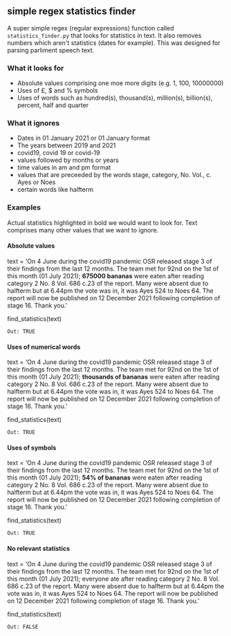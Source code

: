 ## simple regex statistics finder

A super simple regex (regular expressions) function called `statistics_finder.py` that looks for statistics in text. It also removes numbers which aren't statistics (dates for example). This was designed for parsing parliment speech text.

### What it looks for
- Absolute values comprising one moe more digits (e.g. 1, 100, 10000000)
- Uses of £, $ and % symbols
- Uses of words such as hundred(s), thousand(s), million(s), billion(s), percent, half and quarter

### What it ignores
- Dates in 01 January 2021 or 01 January format
- The years between 2019 and 2021
- covid19, covid 19 or covid-19
- values followed by months or years
- time values in am and pm format
- values that are preceeded by the words stage, category, No. Vol., c. Ayes or Noes
- certain words like halfterm

### Examples

Actual statistics highlighted in bold we would want to look for. Text comprises many other values that we want to ignore.


#### Absolute values

text = 'On 4 June during the covid19 pandemic OSR released stage 3 of their findings from the last 12 months. The team met for 92nd on the 1st of this month (01 July 2021); **675000 bananas** were eaten after reading category 2 No. 8 Vol. 686 c.23 of the report. Many were absent due to halfterm but at 6.44pm the vote was in, it was Ayes 524 to Noes 64. The report will now be published on 12 December 2021 following completion of stage 16. Thank you.'

find_statistics(text)

`Out: TRUE`

#### Uses of numerical words

text = 'On 4 June during the covid19 pandemic OSR released stage 3 of their findings from the last 12 months. The team met for 92nd on the 1st of this month (01 July 2021); **thousands of bananas** were eaten after reading category 2 No. 8 Vol. 686 c.23 of the report. Many were absent due to halfterm but at 6.44pm the vote was in, it was Ayes 524 to Noes 64. The report will now be published on 12 December 2021 following completion of stage 16. Thank you.'

find_statistics(text)

`Out: TRUE`

#### Uses of symbols

text = 'On 4 June during the covid19 pandemic OSR released stage 3 of their findings from the last 12 months. The team met for 92nd on the 1st of this month (01 July 2021); **54% of bananas** were eaten after reading category 2 No. 8 Vol. 686 c.23 of the report. Many were absent due to halfterm but at 6.44pm the vote was in, it was Ayes 524 to Noes 64. The report will now be published on 12 December 2021 following completion of stage 16. Thank you.'

find_statistics(text)

`Out: TRUE`

#### No relevant statistics

text = 'On 4 June during the covid19 pandemic OSR released stage 3 of their findings from the last 12 months. The team met for 92nd on the 1st of this month (01 July 2021);  everyone ate after reading category 2 No. 8 Vol. 686 c.23 of the report. Many were absent due to halfterm but at 6.44pm the vote was in, it was Ayes 524 to Noes 64. The report will now be published on 12 December 2021 following completion of stage 16. Thank you.'

find_statistics(text)

`Out: FALSE`
